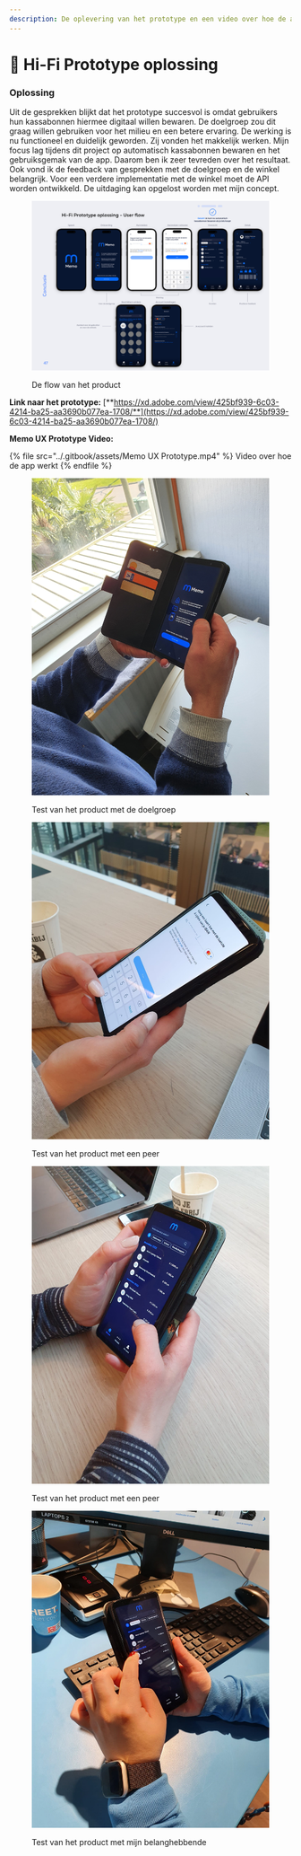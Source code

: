 ```yaml
---
description: De oplevering van het prototype en een video over hoe de app werkt
---
```


# 📱 Hi-Fi Prototype oplossing

### **Oplossing**

Uit de gesprekken blijkt dat het prototype succesvol is omdat gebruikers hun kassabonnen hiermee digitaal willen bewaren. De doelgroep zou dit graag willen gebruiken voor het milieu en een betere ervaring. De werking is nu functioneel en duidelijk geworden. Zij vonden het makkelijk werken. Mijn focus lag tijdens dit project op automatisch kassabonnen bewaren en het gebruiksgemak van de app. Daarom ben ik zeer tevreden over het resultaat. Ook vond ik de feedback van gesprekken met de doelgroep en de winkel belangrijk. Voor een verdere implementatie met de winkel moet de API worden ontwikkeld. De uitdaging kan opgelost worden met mijn concept.&#x20;

<figure><img src="../.gitbook/assets/Flow.jpg" alt=""><figcaption><p>De flow van het product<br></p></figcaption></figure>

**Link naar het prototype:** [**https://xd.adobe.com/view/425bf939-6c03-4214-ba25-aa3690b077ea-1708/**](https://xd.adobe.com/view/425bf939-6c03-4214-ba25-aa3690b077ea-1708/)

**Memo UX Prototype Video:**

{% file src="../.gitbook/assets/Memo UX Prototype.mp4" %}
Video over hoe de app werkt
{% endfile %}

<figure><img src="../.gitbook/assets/20230417_153919.jpg" alt=""><figcaption><p>Test van het product met de doelgroep</p></figcaption></figure>

<figure><img src="../.gitbook/assets/WhatsApp Image 2023-03-17 at 13.28.25.jpeg" alt=""><figcaption><p>Test van het product met een peer</p></figcaption></figure>

<figure><img src="../.gitbook/assets/WhatsApp Image 2023-03-17 at 13.28.18.jpeg" alt=""><figcaption><p>Test van het product met een peer</p></figcaption></figure>

<figure><img src="../.gitbook/assets/8 kopie.jpeg" alt=""><figcaption><p>Test van het product met mijn belanghebbende</p></figcaption></figure>
